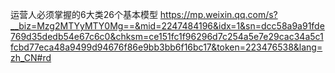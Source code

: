 
运营人必须掌握的6大类26个基本模型
https://mp.weixin.qq.com/s?__biz=Mzg2MTYyMTY0Mg==&mid=2247484196&idx=1&sn=dcc58a9a91fde769d35dedb54e67c6c0&chksm=ce151fc1f96296d7c254a5e7e29cac34a5c1fcbd77eca48a9499d94676f86e9bb3bb6f16bc17&token=223476538&lang=zh_CN#rd

